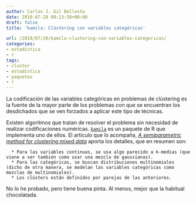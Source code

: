 ```yaml
---
author: Carlos J. Gil Bellosta
date: 2018-07-20 08:13:58+00:00
draft: false
title: 'kamila: Clústering con variables categóricas'

url: /2018/07/20/kamila-clustering-con-variables-categoricas/
categories:
- estadística
- r
tags:
- cluster
- estadística
- paquetes
- r
---
```


La codificación de las variables categóricas en problemas de clústering es la fuente de la mayor parte de los problemas con que se encuentran los desdichados que se ven forzados a aplicar este tipo de técnicas.

Existen algoritmos que tratan de resolver el problema sin necesidad de realizar codificaciones numéricas. [`kamila`](https://cran.r-project.org/web/packages/kamila/index.html) es un paquete de R que implementa uno de ellos. El artículo que lo acompaña, [_A semiparametric method for clustering mixed data_](https://link.springer.com/article/10.1007/s10994-016-5575-7#Sec5) aporta los detalles, que en resumen son:



 	  * Para las variables continuas, se usa algo parecido a k-medias (que viene a ser también como usar una mezcla de gaussianas).
 	  * Para las categóricas, se buscan distribuciones multinomiales (dicho de otra manera, se modelan las variables categóricas como mezclas de multinomiales).
 	  * Los clústers están definidos por parejas de las anteriores.

No lo he probado, pero tiene buena pinta. Al menos, mejor que la habitual chocolatada.
